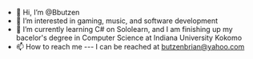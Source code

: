 - 👋 Hi, I’m @Bbutzen
- 👀 I’m interested in gaming, music, and software development
- 🌱 I’m currently learning C# on Sololearn, and I am finishing up my bacelor's degree in Computer Science at Indiana University Kokomo
- 📫 How to reach me --- I can be reached at butzenbrian@yahoo.com


